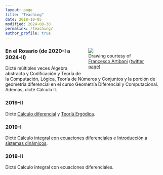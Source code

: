 ```yaml
---
layout: page
title: "Teaching"
date: 2018-10-05
modified: 2024-08-30
permalink: /teaching/
author_profile: true
---
```


<figure style="float: right; width:40%; margin-left:2%; margin-bottom:2%; margin-top:2%;">
<img src="../images/topolino.jpg">
<figcaption>Drawing courtesy of <a href="https://www.facebook.com/francesco.artibani.90">Francesco Artibani</a> (<a href="https://twitter.com/Artibani1">twitter page</a>)</figcaption>
</figure>

### En el Rosario (de 2020-I a 2024-II)
Dicté múltiples veces Álgebra abstracta y Codificación y Teoría de la Computación, Lógica, Teoría de Números y Conjuntos y la porción de geometría diferencial en el curso Geometría Diferencial y Computacional. Además, dicté Cálculo II.

### 2019-II
Dicté [Cálculo diferencial](/teaching/calculo20192) y [Teoríá Ergódica](/teaching/te20192).

### 2019-I
Dicté [Cálculo integral con ecuaciones diferenciales](/teaching/calculo20191/) e [Introducción a sistemas dinámicos](/teaching/sisdin20191/).

### 2018-II
Dicté Calculo integral con ecuaciones diferenciales.
